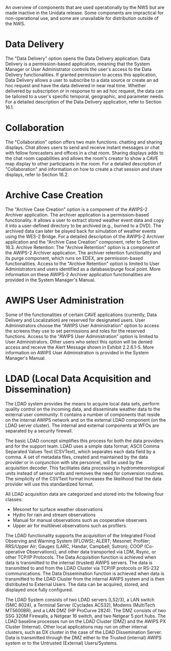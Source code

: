 
An overview of components that are used operationally by the NWS but are made inactive in the Unidata release.  Some components are impractical for non-operational use, and some are unavailable for distribution outside of the NWS.


# Data Delivery

The "Data Delivery" option opens the Data Delivery application. Data Delivery is a permission-based application, meaning that the System Manager or User Administrator controls the user's access to the Data Delivery functionalities. If granted permission to access this application, Data Delivery allows a user to subscribe to a data source or create an ad hoc request and have the data delivered in near real time. Whether delivered by subscription or in response to an ad hoc request, the data can be tailored to a user's specific temporal, geographic, and parameter needs. For a detailed description of the Data Delivery application, refer to Section 16.1.

# Collaboration

The "Collaboration" option offers two main functions: chatting and sharing displays. Chat allows users to send and receive instant messages or chat with fellow forecasters and offices in a chat room. Sharing displays adds to the chat room capabilities and allows the room's creator to show a CAVE map display to other participants in the room. For a detailed description of "Collaboration" and information on how to create a chat session and share displays, refer to Section 16.2.

# Archive Case Creation

The "Archive Case Creation" option is a component of the AWIPS-2 Archiver application. The archiver application is a permission-based functionality. It allows a user to extract stored weather event data and copy it into a user-defined directory to be archived (e.g., burned to a DVD). The archived data can later be played back for simulation of weather events using the WES-2 Bridge. For a detailed description of the AWIPS-2 Archiver application and the "Archive Case Creation" component, refer to Section 16.3. Archive Retention: The "Archive Retention" option is a component of the AWIPS-2 Archiver application. The archiver retention functionality and its purge component, which runs on EDEX, are permission-based functionalities. Access to the "Archive Retention" option is limited to User Administrators and users identified as a database/purge focal point. More information on these AWIPS-2 Archiver application functionalities are provided in the System Manager's Manual.

# AWIPS User Administration

Some of the functionalities of certain CAVE applications (currently, Data Delivery and Localization) are reserved for designated users. User Administrators choose the "AWIPS User Administration" option to access the screens they use to set permissions and roles for the reserved functions. Access to the "AWIPS User Administration" option is limited to User Administrators. Other users who select this option will be denied access and receive the Alert Message shown in Exhibit 2.2.6.1-5. More information on AWIPS User Administration is provided in the System Manager's Manual.


# LDAD (Local Data Acquisition and Dissemination)

The LDAD system provides the means to acquire local data sets, perform quality control on the incoming data, and disseminate weather data to the external user community. It contains a number of components that reside on the internal AWIPS network and on the external LDAD component (on the LDAD server cluster). The internal and external components at WFOs are separated by a security firewall.

The basic LDAD concept simplifies this process for both the data providers and for the support team. LDAD uses a simple data format, ASCII Comma Separated Values Text (CSVText), which separates each data field by a comma. A set of metadata files, created and maintained by the data provider or in conjunction with site personnel, will be used by the acquisition decoder. This facilitates data processing in hydrometeorological units instead of sensor units and removes the need for conversion routines. The simplicity of the CSVText format increases the likelihood that the data provider will use this standardized format.

All LDAD acquisition data are categorized and stored into the following four classes:
* Mesonet for surface weather observations
* Hydro for rain and stream observations
* Manual for manual observations such as cooperative observers
* Upper air for multilevel observations such as profilers. 

The LDAD functionality supports the acquisition of the Integrated Flood Observing and Warning System (IFLOWS); ALERT; Mesonet; Profiler; RRS/Upper Air; Gauges (LARC, Handar, Campbell, Sutron); COOP (Co-operative Observations); and other data transported via LDM, Rsync, or other TCP/IP Protocols. The Data Acquisition function is achieved when data is transmitted to the internal (trusted) AWIPS servers.  The data is transmitted to and from the LDAD Cluster via TCP/IP protocols or RS-232 communications. The Data Dissemination function is achieved when data is transmitted to the LDAD Cluster from the internal AWIPS system and is then distributed to External Users. The data can be acquired, stored, and displayed once fully configured. 

The LDAD System consists of two LDAD servers (LS2/3), a LAN switch (SMC 8024), a Terminal Server (Cyclades ACS32), Modems (MultiTech MT5600BR), and a LAN DMZ (HP ProCurve 2824). The DMZ consists of two SSG 320M Firewalls, a Netgear 16 switch, and two Netgear 5 port hubs. The LDAD baseline processes run on the LDAD Cluster (DMZ) and the AWIPS PX Cluster (Internal). Other local applications may run on other internal clusters, such as DX cluster in the case of the LDAD Dissemination Server. Data is transmitted through the DMZ either to the Trusted (internal) AWIPS system or to the Untrusted (External) Users/Systems. 


